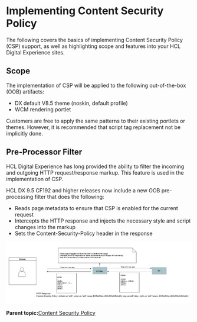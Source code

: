# Implementing Content Security Policy 

The following covers the basics of implementing Content Security Policy \(CSP\) support, as well as highlighting scope and features into your HCL Digital Experience sites.

## Scope

The implementation of CSP will be applied to the following out-of-the-box \(OOB\) artifacts:

-   DX default V8.5 theme \(noskin, default profile\)
-   WCM rendering portlet

Customers are free to apply the same patterns to their existing portlets or themes. However, it is recommended that script tag replacement not be implicitly done.

## Pre-Processor Filter

HCL Digital Experience has long provided the ability to filter the incoming and outgoing HTTP request/response markup. This feature is used in the implementation of CSP.

HCL DX 9.5 CF192 and higher releases now include a new OOB pre-processing filter that does the following:

-   Reads page metadata to ensure that CSP is enabled for the current request
-   Intercepts the HTTP response and injects the necessary style and script changes into the markup
-   Sets the Content-Security-Policy header in the response

![Content Security Policy Implementation flow](../images/csp-implementation-flow-2.png)

**Parent topic:**[Content Security Policy ](../security/content_security_policy.md)

